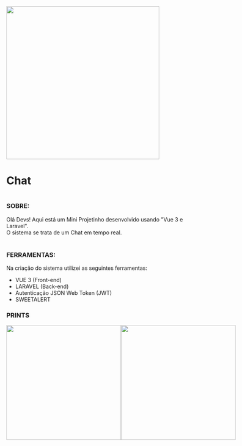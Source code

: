 
<span align="center">
<img src="https://github.com/RaylsonCavalcante/chat_vue_laravel/assets/18682642/bb616cd6-c014-4202-be8e-c1977e95c668" width="400">
</span>
<h1>Chat<h1>

<h3>SOBRE:</h3>

Olá Devs!
Aqui está um Mini Projetinho desenvolvido usando "Vue 3 e Laravel".
<br>
O sistema se trata de um Chat em tempo real.<br>
<br>

<h3>FERRAMENTAS:</h3>
Na criação do sistema utilizei as seguintes ferramentas:

* VUE 3 (Front-end)<br>
* LARAVEL (Back-end)<br>
* Autenticação JSON Web Token (JWT)<br>
* SWEETALERT<br>

<h3>PRINTS</h3>
<div style="display: flex;">
  <img src="https://github.com/RaylsonCavalcante/guess_laravel/assets/18682642/b3cc27aa-8b08-431b-8633-cebd52041c57" width="300">
  <img src="https://github.com/RaylsonCavalcante/guess_laravel/assets/18682642/c63b97d2-138d-4b76-9d5d-c7412c36dae4" width="300">
</div>

